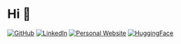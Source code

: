 # Hi 👋

[![GitHub](https://img.shields.io/badge/GitHub-%40tongplw-239a3b.svg?logo=github)](https://github.com/tongplw)
[![LinkedIn](https://img.shields.io/badge/LinkedIn-Pollawat%20Hongwimol-0c66c3.svg?logo=linkedin)](https://www.linkedin.com/in/tongplw/)
[![Personal Website](https://img.shields.io/badge/Website-Pollawat-de5246.svg)](https://tongplw.github.io/)
[![HuggingFace](https://img.shields.io/badge/HuggingFace-Pollawat-f5c33a.svg)](https://huggingface.co/Pollawat/)
